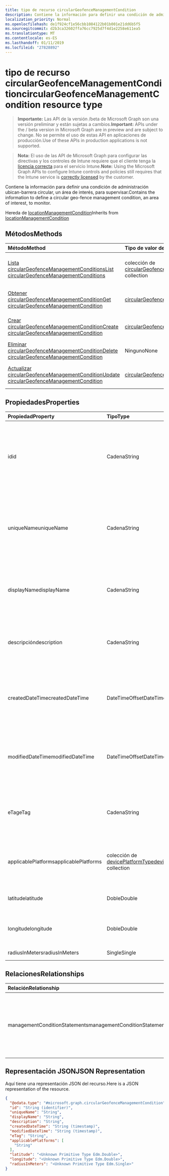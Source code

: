 ```yaml
---
title: tipo de recurso circularGeofenceManagementCondition
description: Contiene la información para definir una condición de administración ubican-barrera circular, un área de interés, para supervisar.
localization_priority: Normal
ms.openlocfilehash: de1f924cf1e56cbb1084122b01b001e21dd6b5f5
ms.sourcegitcommit: d2b3ca32602ffa76cc7925d7f4d1e2258e611ea5
ms.translationtype: MT
ms.contentlocale: es-ES
ms.lasthandoff: 01/11/2019
ms.locfileid: "27828892"
---
```

# <a name="circulargeofencemanagementcondition-resource-type"></a><span data-ttu-id="dda4d-103">tipo de recurso circularGeofenceManagementCondition</span><span class="sxs-lookup"><span data-stu-id="dda4d-103">circularGeofenceManagementCondition resource type</span></span>

> <span data-ttu-id="dda4d-104">**Importante:** Las API de la versión /beta de Microsoft Graph son una versión preliminar y están sujetas a cambios.</span><span class="sxs-lookup"><span data-stu-id="dda4d-104">**Important:** APIs under the / beta version in Microsoft Graph are in preview and are subject to change.</span></span> <span data-ttu-id="dda4d-105">No se permite el uso de estas API en aplicaciones de producción.</span><span class="sxs-lookup"><span data-stu-id="dda4d-105">Use of these APIs in production applications is not supported.</span></span>

> <span data-ttu-id="dda4d-106">**Nota:** El uso de las API de Microsoft Graph para configurar las directivas y los controles de Intune requiere que el cliente tenga la [licencia correcta](https://go.microsoft.com/fwlink/?linkid=839381) para el servicio Intune.</span><span class="sxs-lookup"><span data-stu-id="dda4d-106">**Note:** Using the Microsoft Graph APIs to configure Intune controls and policies still requires that the Intune service is [correctly licensed](https://go.microsoft.com/fwlink/?linkid=839381) by the customer.</span></span>

<span data-ttu-id="dda4d-107">Contiene la información para definir una condición de administración ubican-barrera circular, un área de interés, para supervisar.</span><span class="sxs-lookup"><span data-stu-id="dda4d-107">Contains the information to define a circular geo-fence management condition, an area of interest, to monitor.</span></span>

<span data-ttu-id="dda4d-108">Hereda de [locationManagementCondition](../resources/intune-fencing-locationmanagementcondition.md)</span><span class="sxs-lookup"><span data-stu-id="dda4d-108">Inherits from [locationManagementCondition](../resources/intune-fencing-locationmanagementcondition.md)</span></span>

## <a name="methods"></a><span data-ttu-id="dda4d-109">Métodos</span><span class="sxs-lookup"><span data-stu-id="dda4d-109">Methods</span></span>
|<span data-ttu-id="dda4d-110">Método</span><span class="sxs-lookup"><span data-stu-id="dda4d-110">Method</span></span>|<span data-ttu-id="dda4d-111">Tipo de valor devuelto</span><span class="sxs-lookup"><span data-stu-id="dda4d-111">Return Type</span></span>|<span data-ttu-id="dda4d-112">Descripción</span><span class="sxs-lookup"><span data-stu-id="dda4d-112">Description</span></span>|
|:---|:---|:---|
|[<span data-ttu-id="dda4d-113">Lista circularGeofenceManagementConditions</span><span class="sxs-lookup"><span data-stu-id="dda4d-113">List circularGeofenceManagementConditions</span></span>](../api/intune-fencing-circulargeofencemanagementcondition-list.md)|<span data-ttu-id="dda4d-114">colección de [circularGeofenceManagementCondition](../resources/intune-fencing-circulargeofencemanagementcondition.md)</span><span class="sxs-lookup"><span data-stu-id="dda4d-114">[circularGeofenceManagementCondition](../resources/intune-fencing-circulargeofencemanagementcondition.md) collection</span></span>|<span data-ttu-id="dda4d-115">Propiedades de la lista y relaciones de los objetos [circularGeofenceManagementCondition](../resources/intune-fencing-circulargeofencemanagementcondition.md) .</span><span class="sxs-lookup"><span data-stu-id="dda4d-115">List properties and relationships of the [circularGeofenceManagementCondition](../resources/intune-fencing-circulargeofencemanagementcondition.md) objects.</span></span>|
|[<span data-ttu-id="dda4d-116">Obtener circularGeofenceManagementCondition</span><span class="sxs-lookup"><span data-stu-id="dda4d-116">Get circularGeofenceManagementCondition</span></span>](../api/intune-fencing-circulargeofencemanagementcondition-get.md)|[<span data-ttu-id="dda4d-117">circularGeofenceManagementCondition</span><span class="sxs-lookup"><span data-stu-id="dda4d-117">circularGeofenceManagementCondition</span></span>](../resources/intune-fencing-circulargeofencemanagementcondition.md)|<span data-ttu-id="dda4d-118">Leer las propiedades y las relaciones del objeto [circularGeofenceManagementCondition](../resources/intune-fencing-circulargeofencemanagementcondition.md) .</span><span class="sxs-lookup"><span data-stu-id="dda4d-118">Read properties and relationships of the [circularGeofenceManagementCondition](../resources/intune-fencing-circulargeofencemanagementcondition.md) object.</span></span>|
|[<span data-ttu-id="dda4d-119">Crear circularGeofenceManagementCondition</span><span class="sxs-lookup"><span data-stu-id="dda4d-119">Create circularGeofenceManagementCondition</span></span>](../api/intune-fencing-circulargeofencemanagementcondition-create.md)|[<span data-ttu-id="dda4d-120">circularGeofenceManagementCondition</span><span class="sxs-lookup"><span data-stu-id="dda4d-120">circularGeofenceManagementCondition</span></span>](../resources/intune-fencing-circulargeofencemanagementcondition.md)|<span data-ttu-id="dda4d-121">Crear un nuevo objeto [circularGeofenceManagementCondition](../resources/intune-fencing-circulargeofencemanagementcondition.md) .</span><span class="sxs-lookup"><span data-stu-id="dda4d-121">Create a new [circularGeofenceManagementCondition](../resources/intune-fencing-circulargeofencemanagementcondition.md) object.</span></span>|
|[<span data-ttu-id="dda4d-122">Eliminar circularGeofenceManagementCondition</span><span class="sxs-lookup"><span data-stu-id="dda4d-122">Delete circularGeofenceManagementCondition</span></span>](../api/intune-fencing-circulargeofencemanagementcondition-delete.md)|<span data-ttu-id="dda4d-123">Ninguno</span><span class="sxs-lookup"><span data-stu-id="dda4d-123">None</span></span>|<span data-ttu-id="dda4d-124">Elimina un [circularGeofenceManagementCondition](../resources/intune-fencing-circulargeofencemanagementcondition.md).</span><span class="sxs-lookup"><span data-stu-id="dda4d-124">Deletes a [circularGeofenceManagementCondition](../resources/intune-fencing-circulargeofencemanagementcondition.md).</span></span>|
|[<span data-ttu-id="dda4d-125">Actualizar circularGeofenceManagementCondition</span><span class="sxs-lookup"><span data-stu-id="dda4d-125">Update circularGeofenceManagementCondition</span></span>](../api/intune-fencing-circulargeofencemanagementcondition-update.md)|[<span data-ttu-id="dda4d-126">circularGeofenceManagementCondition</span><span class="sxs-lookup"><span data-stu-id="dda4d-126">circularGeofenceManagementCondition</span></span>](../resources/intune-fencing-circulargeofencemanagementcondition.md)|<span data-ttu-id="dda4d-127">Actualizar las propiedades de un objeto [circularGeofenceManagementCondition](../resources/intune-fencing-circulargeofencemanagementcondition.md) .</span><span class="sxs-lookup"><span data-stu-id="dda4d-127">Update the properties of a [circularGeofenceManagementCondition](../resources/intune-fencing-circulargeofencemanagementcondition.md) object.</span></span>|

## <a name="properties"></a><span data-ttu-id="dda4d-128">Propiedades</span><span class="sxs-lookup"><span data-stu-id="dda4d-128">Properties</span></span>
|<span data-ttu-id="dda4d-129">Propiedad</span><span class="sxs-lookup"><span data-stu-id="dda4d-129">Property</span></span>|<span data-ttu-id="dda4d-130">Tipo</span><span class="sxs-lookup"><span data-stu-id="dda4d-130">Type</span></span>|<span data-ttu-id="dda4d-131">Descripción</span><span class="sxs-lookup"><span data-stu-id="dda4d-131">Description</span></span>|
|:---|:---|:---|
|<span data-ttu-id="dda4d-132">id</span><span class="sxs-lookup"><span data-stu-id="dda4d-132">id</span></span>|<span data-ttu-id="dda4d-133">Cadena</span><span class="sxs-lookup"><span data-stu-id="dda4d-133">String</span></span>|<span data-ttu-id="dda4d-134">Identificador único de la condición de administración.</span><span class="sxs-lookup"><span data-stu-id="dda4d-134">Unique identifier for the management condition.</span></span> <span data-ttu-id="dda4d-135">Valor asignado al crear generada por el sistema.</span><span class="sxs-lookup"><span data-stu-id="dda4d-135">System generated value assigned when created.</span></span> <span data-ttu-id="dda4d-136">Se hereda de [managementCondition](../resources/intune-fencing-managementcondition.md)</span><span class="sxs-lookup"><span data-stu-id="dda4d-136">Inherited from [managementCondition](../resources/intune-fencing-managementcondition.md)</span></span>|
|<span data-ttu-id="dda4d-137">uniqueName</span><span class="sxs-lookup"><span data-stu-id="dda4d-137">uniqueName</span></span>|<span data-ttu-id="dda4d-138">Cadena</span><span class="sxs-lookup"><span data-stu-id="dda4d-138">String</span></span>|<span data-ttu-id="dda4d-139">Nombre único para la condición de administración.</span><span class="sxs-lookup"><span data-stu-id="dda4d-139">Unique name for the management condition.</span></span> <span data-ttu-id="dda4d-140">Se usa en expresiones de condición de administración.</span><span class="sxs-lookup"><span data-stu-id="dda4d-140">Used in management condition expressions.</span></span> <span data-ttu-id="dda4d-141">Se hereda de [managementCondition](../resources/intune-fencing-managementcondition.md)</span><span class="sxs-lookup"><span data-stu-id="dda4d-141">Inherited from [managementCondition](../resources/intune-fencing-managementcondition.md)</span></span>|
|<span data-ttu-id="dda4d-142">displayName</span><span class="sxs-lookup"><span data-stu-id="dda4d-142">displayName</span></span>|<span data-ttu-id="dda4d-143">Cadena</span><span class="sxs-lookup"><span data-stu-id="dda4d-143">String</span></span>|<span data-ttu-id="dda4d-144">El nombre definido de administración de la condición de administración.</span><span class="sxs-lookup"><span data-stu-id="dda4d-144">The admin defined name of the management condition.</span></span> <span data-ttu-id="dda4d-145">Se hereda de [managementCondition](../resources/intune-fencing-managementcondition.md)</span><span class="sxs-lookup"><span data-stu-id="dda4d-145">Inherited from [managementCondition](../resources/intune-fencing-managementcondition.md)</span></span>|
|<span data-ttu-id="dda4d-146">descripción</span><span class="sxs-lookup"><span data-stu-id="dda4d-146">description</span></span>|<span data-ttu-id="dda4d-147">Cadena</span><span class="sxs-lookup"><span data-stu-id="dda4d-147">String</span></span>|<span data-ttu-id="dda4d-148">El administrador define la descripción de la condición de administración.</span><span class="sxs-lookup"><span data-stu-id="dda4d-148">The admin defined description of the management condition.</span></span> <span data-ttu-id="dda4d-149">Se hereda de [managementCondition](../resources/intune-fencing-managementcondition.md)</span><span class="sxs-lookup"><span data-stu-id="dda4d-149">Inherited from [managementCondition](../resources/intune-fencing-managementcondition.md)</span></span>|
|<span data-ttu-id="dda4d-150">createdDateTime</span><span class="sxs-lookup"><span data-stu-id="dda4d-150">createdDateTime</span></span>|<span data-ttu-id="dda4d-151">DateTimeOffset</span><span class="sxs-lookup"><span data-stu-id="dda4d-151">DateTimeOffset</span></span>|<span data-ttu-id="dda4d-152">La hora en que se creó la condición de administración.</span><span class="sxs-lookup"><span data-stu-id="dda4d-152">The time the management condition was created.</span></span> <span data-ttu-id="dda4d-153">Servicio generado al lado.</span><span class="sxs-lookup"><span data-stu-id="dda4d-153">Generated service side.</span></span> <span data-ttu-id="dda4d-154">Se hereda de [managementCondition](../resources/intune-fencing-managementcondition.md)</span><span class="sxs-lookup"><span data-stu-id="dda4d-154">Inherited from [managementCondition](../resources/intune-fencing-managementcondition.md)</span></span>|
|<span data-ttu-id="dda4d-155">modifiedDateTime</span><span class="sxs-lookup"><span data-stu-id="dda4d-155">modifiedDateTime</span></span>|<span data-ttu-id="dda4d-156">DateTimeOffset</span><span class="sxs-lookup"><span data-stu-id="dda4d-156">DateTimeOffset</span></span>|<span data-ttu-id="dda4d-157">La hora en que se modificó por última vez la condición de administración.</span><span class="sxs-lookup"><span data-stu-id="dda4d-157">The time the management condition was last modified.</span></span> <span data-ttu-id="dda4d-158">Se actualizó el lado de servicio.</span><span class="sxs-lookup"><span data-stu-id="dda4d-158">Updated service side.</span></span> <span data-ttu-id="dda4d-159">Se hereda de [managementCondition](../resources/intune-fencing-managementcondition.md)</span><span class="sxs-lookup"><span data-stu-id="dda4d-159">Inherited from [managementCondition](../resources/intune-fencing-managementcondition.md)</span></span>|
|<span data-ttu-id="dda4d-160">eTag</span><span class="sxs-lookup"><span data-stu-id="dda4d-160">eTag</span></span>|<span data-ttu-id="dda4d-161">Cadena</span><span class="sxs-lookup"><span data-stu-id="dda4d-161">String</span></span>|<span data-ttu-id="dda4d-162">ETag de la condición de administración.</span><span class="sxs-lookup"><span data-stu-id="dda4d-162">ETag of the management condition.</span></span> <span data-ttu-id="dda4d-163">Se actualizó el lado de servicio.</span><span class="sxs-lookup"><span data-stu-id="dda4d-163">Updated service side.</span></span> <span data-ttu-id="dda4d-164">Se hereda de [managementCondition](../resources/intune-fencing-managementcondition.md)</span><span class="sxs-lookup"><span data-stu-id="dda4d-164">Inherited from [managementCondition](../resources/intune-fencing-managementcondition.md)</span></span>|
|<span data-ttu-id="dda4d-165">applicablePlatforms</span><span class="sxs-lookup"><span data-stu-id="dda4d-165">applicablePlatforms</span></span>|<span data-ttu-id="dda4d-166">colección de [devicePlatformType](../resources/intune-shared-deviceplatformtype.md)</span><span class="sxs-lookup"><span data-stu-id="dda4d-166">[devicePlatformType](../resources/intune-shared-deviceplatformtype.md) collection</span></span>|<span data-ttu-id="dda4d-167">Las plataformas aplicables para esta condición de administración.</span><span class="sxs-lookup"><span data-stu-id="dda4d-167">The applicable platforms for this management condition.</span></span> <span data-ttu-id="dda4d-168">Se hereda de [managementCondition](../resources/intune-fencing-managementcondition.md)</span><span class="sxs-lookup"><span data-stu-id="dda4d-168">Inherited from [managementCondition](../resources/intune-fencing-managementcondition.md)</span></span>|
|<span data-ttu-id="dda4d-169">latitude</span><span class="sxs-lookup"><span data-stu-id="dda4d-169">latitude</span></span>|<span data-ttu-id="dda4d-170">Doble</span><span class="sxs-lookup"><span data-stu-id="dda4d-170">Double</span></span>|<span data-ttu-id="dda4d-171">Latitud en grados, entre -90 y + 90 inclusive.</span><span class="sxs-lookup"><span data-stu-id="dda4d-171">Latitude in degrees, between -90 and +90 inclusive.</span></span>|
|<span data-ttu-id="dda4d-172">longitude</span><span class="sxs-lookup"><span data-stu-id="dda4d-172">longitude</span></span>|<span data-ttu-id="dda4d-173">Doble</span><span class="sxs-lookup"><span data-stu-id="dda4d-173">Double</span></span>|<span data-ttu-id="dda4d-174">Longitud en grados, entre -180 y + 180 inclusive.</span><span class="sxs-lookup"><span data-stu-id="dda4d-174">Longitude in degrees, between -180 and +180 inclusive.</span></span>|
|<span data-ttu-id="dda4d-175">radiusInMeters</span><span class="sxs-lookup"><span data-stu-id="dda4d-175">radiusInMeters</span></span>|<span data-ttu-id="dda4d-176">Single</span><span class="sxs-lookup"><span data-stu-id="dda4d-176">Single</span></span>|<span data-ttu-id="dda4d-177">Radio en metros.</span><span class="sxs-lookup"><span data-stu-id="dda4d-177">Radius in meters.</span></span>|

## <a name="relationships"></a><span data-ttu-id="dda4d-178">Relaciones</span><span class="sxs-lookup"><span data-stu-id="dda4d-178">Relationships</span></span>
|<span data-ttu-id="dda4d-179">Relación</span><span class="sxs-lookup"><span data-stu-id="dda4d-179">Relationship</span></span>|<span data-ttu-id="dda4d-180">Tipo</span><span class="sxs-lookup"><span data-stu-id="dda4d-180">Type</span></span>|<span data-ttu-id="dda4d-181">Description</span><span class="sxs-lookup"><span data-stu-id="dda4d-181">Description</span></span>|
|:---|:---|:---|
|<span data-ttu-id="dda4d-182">managementConditionStatements</span><span class="sxs-lookup"><span data-stu-id="dda4d-182">managementConditionStatements</span></span>|<span data-ttu-id="dda4d-183">colección de [managementConditionStatement](../resources/intune-fencing-managementconditionstatement.md)</span><span class="sxs-lookup"><span data-stu-id="dda4d-183">[managementConditionStatement](../resources/intune-fencing-managementconditionstatement.md) collection</span></span>|<span data-ttu-id="dda4d-184">Las instrucciones de condición de administración asociadas a la condición de administración.</span><span class="sxs-lookup"><span data-stu-id="dda4d-184">The management condition statements associated to the management condition.</span></span> <span data-ttu-id="dda4d-185">Se hereda de [managementCondition](../resources/intune-fencing-managementcondition.md)</span><span class="sxs-lookup"><span data-stu-id="dda4d-185">Inherited from [managementCondition](../resources/intune-fencing-managementcondition.md)</span></span>|

## <a name="json-representation"></a><span data-ttu-id="dda4d-186">Representación JSON</span><span class="sxs-lookup"><span data-stu-id="dda4d-186">JSON Representation</span></span>
<span data-ttu-id="dda4d-187">Aquí tiene una representación JSON del recurso.</span><span class="sxs-lookup"><span data-stu-id="dda4d-187">Here is a JSON representation of the resource.</span></span>
<!-- {
  "blockType": "resource",
  "keyProperty": "id",
  "@odata.type": "microsoft.graph.circularGeofenceManagementCondition"
}
-->
``` json
{
  "@odata.type": "#microsoft.graph.circularGeofenceManagementCondition",
  "id": "String (identifier)",
  "uniqueName": "String",
  "displayName": "String",
  "description": "String",
  "createdDateTime": "String (timestamp)",
  "modifiedDateTime": "String (timestamp)",
  "eTag": "String",
  "applicablePlatforms": [
    "String"
  ],
  "latitude": "<Unknown Primitive Type Edm.Double>",
  "longitude": "<Unknown Primitive Type Edm.Double>",
  "radiusInMeters": "<Unknown Primitive Type Edm.Single>"
}
```





